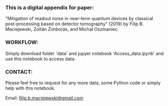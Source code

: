 ### This is a digital appendix for paper:
"Mitigation of readout noise in near-term quantum devices by classical post-processing based on detector tomography" (2019)
by Filip B. Maciejewski, Zoltán Zimborás, and Michał Oszmaniec.

### WORKFLOW: 
Simply download folder 'data' and jupyer notebook 'Access_data.ipynb' and use this notebook to access data.

### CONTACT: 
Please feel free to request for any more data, some Python code or simply help with this notebook.

Email: filip.b.maciejewski@gmail.com

